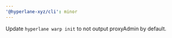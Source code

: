 ```yaml
---
'@hyperlane-xyz/cli': minor
---
```


Update `hyperlane warp init` to not output proxyAdmin by default.
